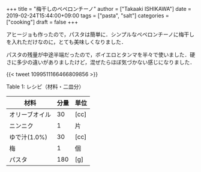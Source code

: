 +++
title = "梅干しのペペロンチーノ"
author = ["Takaaki ISHIKAWA"]
date = 2019-02-24T15:44:00+09:00
tags = ["pasta", "salt"]
categories = ["cooking"]
draft = false
+++

アヒージョも作ったので，パスタは簡単に．シンプルなペペロンチーノに梅干しを入れただけなのに，とても美味しくなりました．

パスタの残量が中途半端だったので，ボイエロとタンマを半々で使いました．硬さに多少の違いがありましたけど，混ぜたらほぼ気づかない感じになりました．

{{< tweet 1099511166466809856 >}}

<div class="table-caption">
  <span class="table-number">Table 1</span>:
  レシピ（材料・二皿分）
</div>

| 材料      | 分量 | 単位 |
|---------|----|----|
| オリーブオイル | 30  | [cc] |
| ニンニク  | 1   | 片   |
| ゆで汁(1.0%) | 30  | [cc] |
| 梅        | 1   | 個   |
| パスタ    | 180 | [g]  |
